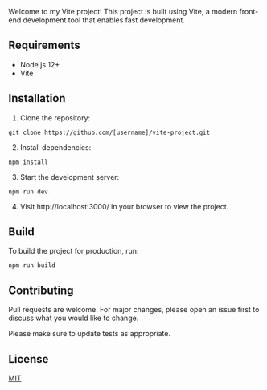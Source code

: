 Welcome to my Vite project! This project is built using Vite, a modern front-end development tool that enables fast development.

## Requirements

- Node.js 12+
- Vite

## Installation

1. Clone the repository:

```
git clone https://github.com/[username]/vite-project.git
```

2. Install dependencies:

```
npm install
```

3. Start the development server:

```
npm run dev
```

4. Visit http://localhost:3000/ in your browser to view the project.

## Build

To build the project for production, run:

```
npm run build
```

## Contributing

Pull requests are welcome. For major changes, please open an issue first to discuss what you would like to change.

Please make sure to update tests as appropriate.

## License

[MIT](https://choosealicense.com/licenses/mit/)
